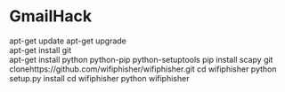 # GmailHack
apt-get update 
apt-get upgrade  
apt-get install git  
apt-get install python
python-pip python-setuptools 
pip install scapy 
git clonehttps://github.com/wifiphisher/wifiphisher.git 
cd wifiphisher
python setup.py 
install  cd wifiphisher
python wifiphisher
